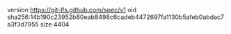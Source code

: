 version https://git-lfs.github.com/spec/v1
oid sha256:14b190c23952b80eab8498c6cadeb4472697fa1130b5afeb0abdac7a3f3d7955
size 4404

